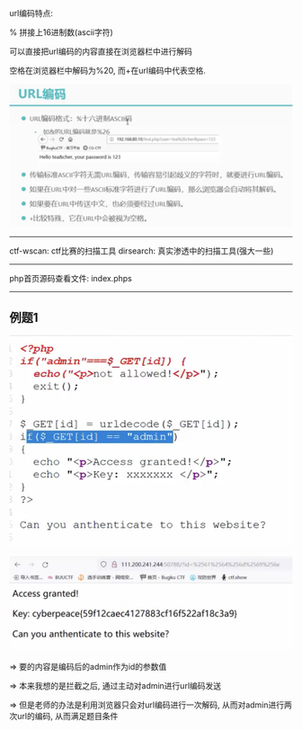 url编码特点:

% 拼接上16进制数(ascii字符)

可以直接把url编码的内容直接在浏览器栏中进行解码

空格在浏览器栏中解码为%20, 而+在url编码中代表空格.

![url编码](https://github.com/rao2701482/CTF-CRPYTO-PART/blob/main/%E5%9B%BE%E7%89%87%E8%B5%84%E6%96%99/url%E7%BC%96%E7%A0%81.png)

---

ctf-wscan: ctf比赛的扫描工具
dirsearch: 真实渗透中的扫描工具(强大一些)

--- 

php首页源码查看文件: index.phps

----

## 例题1

![phps源码](https://github.com/rao2701482/CTF-CRPYTO-PART/blob/main/%E5%9B%BE%E7%89%87%E8%B5%84%E6%96%99/phps%E6%BA%90%E7%A0%81.png)

![参数](https://github.com/rao2701482/CTF-CRPYTO-PART/blob/main/%E5%9B%BE%E7%89%87%E8%B5%84%E6%96%99/%E5%8F%82%E6%95%B0.png)

=> 要的内容是编码后的admin作为id的参数值

=> 本来我想的是拦截之后, 通过主动对admin进行url编码发送

=> 但是老师的办法是利用浏览器只会对url编码进行一次解码, 从而对admin进行两次url的编码, 从而满足题目条件
